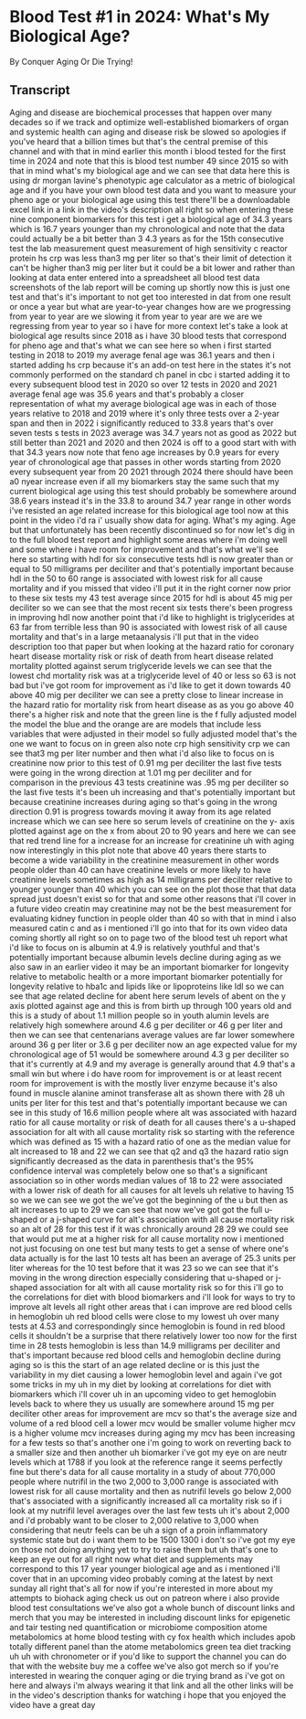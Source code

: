 # Blood Test #1 in 2024: What's My Biological Age?

By Conquer Aging Or Die Trying! 


## Transcript

Aging and disease are biochemical processes that happen over many decades so if we track and optimize well-established biomarkers of organ and systemic health can aging and disease risk be slowed so apologies if you've heard that a billion times but that's the central premise of this channel and with that in mind earlier this month i blood tested for the first time in 2024 and note that this is blood test number 49 since 2015 so with that in mind what's my biological age and we can see that data here this is using dr morgan lavine's phenotypic age calculator as a metric of biological age and if you have your own blood test data and you want to measure your pheno age or your biological age using this test there'll be a downloadable excel link in a link in the video's description all right so when entering these nine component biomarkers for this test i get a biological age of 34.3 years which is 16.7 years younger than my chronological and note that the data could actually be a bit better than 3 4.3 years as for the 15th consecutive test the lab measurement quest measurement of high sensitivity c reactor protein hs crp was less than3 mg per liter so that's their limit of detection it can't be higher than3 mig per liter but it could be a bit lower and rather than looking at data enter entered into a spreadsheet all blood test data screenshots of the lab report will be coming up shortly now this is just one test and that's it's important to not get too interested in dat from one result or once a year but what are year-to-year changes how are we progressing from year to year are we slowing it from year to year are we are we regressing from year to year so i have for more context let's take a look at biological age results since 2018 as i have 30 blood tests that correspond for pheno age and that's what we can see here so when i first started testing in 2018 to 2019 my average fenal age was 36.1 years and then i started adding hs crp because it's an add-on test here in the states it's not commonly performed on the standard ch panel in cbc i started adding it to every subsequent blood test in 2020 so over 12 tests in 2020 and 2021 average fenal age was 35.6 years and that's probably a closer representation of what my average biological age was in each of those years relative to 2018 and 2019 where it's only three tests over a 2-year span and then in 2022 i significantly reduced to 33.8 years that's over seven tests s tests in 2023 average was 34.7 years not as good as 2022 but still better than 2021 and 2020 and then 2024 is off to a good start with with that 34.3 years now note that feno age increases by 0.9 years for every year of chronological age that passes in other words starting from 2020 every subsequent year from 20 2021 through 2024 there should have been a0 nyear increase even if all my biomarkers stay the same such that my current biological age using this test should probably be somewhere around 38.6 years instead it's in the 33.8 to around 34.7 year range in other words i've resisted an age related increase for this biological age tool now at this point in the video i'd ra i' usually show data for aging. What's my aging. Age but that unfortunately has been recently discontinued so for now let's dig in to the full blood test report and highlight some areas where i'm doing well and some where i have room for improvement and that's what we'll see here so starting with hdl for six consecutive tests hdl is now greater than or equal to 50 milligrams per deciliter and that's potentially important because hdl in the 50 to 60 range is associated with lowest risk for all cause mortality and if you missed that video i'll put it in the right corner now prior to these six tests my 43 test average since 2015 for hdl is about 45 mig per deciliter so we can see that the most recent six tests there's been progress in improving hdl now another point that i'd like to highlight is triglycerides at 63 far from terrible less than 90 is associated with lowest risk of all cause mortality and that's in a large metaanalysis i'll put that in the video description too that paper but when looking at the hazard ratio for coronary heart disease mortality risk or risk of death from heart disease related mortality plotted against serum triglyceride levels we can see that the lowest chd mortality risk was at a triglyceride level of 40 or less so 63 is not bad but i've got room for improvement as i'd like to get it down towards 40 above 40 mig per deciliter we can see a pretty close to linear increase in the hazard ratio for mortality risk from heart disease as as you go above 40 there's a higher risk and note that the green line is the f fully adjusted model the model the blue and the orange are are models that include less variables that were adjusted in their model so fully adjusted model that's the one we want to focus on in green also note crp high sensitivity crp we can see that3 mg per liter number and then what i'd also like to focus on is creatinine now prior to this test of 0.91 mg per deciliter the last five tests were going in the wrong direction at 1.01 mg per deciliter and for comparison in the previous 43 tests creatinine was .95 mg per deciliter so the last five tests it's been uh increasing and that's potentially important but because creatinine increases during aging so that's going in the wrong direction 0.91 is progress towards moving it away from its age related increase which we can see here so serum levels of creatinine on the y- axis plotted against age on the x from about 20 to 90 years and here we can see that red trend line for a increase for an increase for creatinine uh with aging now interestingly in this plot note that above 40 years there starts to become a wide variability in the creatinine measurement in other words people older than 40 can have creatinine levels or more likely to have creatinine levels sometimes as high as 14 milligrams per deciliter relative to younger younger than 40 which you can see on the plot those that that data spread just doesn't exist so for that and some other reasons that i'll cover in a future video creatin may creatinine may not be the best measurement for evaluating kidney function in people older than 40 so with that in mind i also measured catin c and as i mentioned i'll go into that for its own video data coming shortly all right so on to page two of the blood test uh report what i'd like to focus on is albumin at 4.9 is relatively youthful and that's potentially important because albumin levels decline during aging as we also saw in an earlier video it may be an important biomarker for longevity relative to metabolic health or a more important biomarker potentially for longevity relative to hba1c and lipids like or lipoproteins like ldl so we can see that age related decline for abent here serum levels of abent on the y axis plotted against age and this is from birth up through 100 years old and this is a study of about 1.1 million people so in youth alumin levels are relatively high somewhere around 4.6 g per deciliter or 46 g per liter and then we can see that centenarians average values are far lower somewhere around 36 g per liter or 3.6 g per deciliter now an age expected value for my chronological age of 51 would be somewhere around 4.3 g per deciliter so that it's currently at 4.9 and my average is generally around that 4.9 that's a small win but where i do have room for improvement is or at least recent room for improvement is with the mostly liver enzyme because it's also found in muscle alanine aminot transferase alt as shown there with 28 uh units per liter for this test and that's potentially important because we can see in this study of 16.6 million people where alt was associated with hazard ratio for all cause mortality or risk of death for all causes there's a u-shaped association for alt with all cause mortality risk so starting with the reference which was defined as 15 with a hazard ratio of one as the median value for alt increased to 18 and 22 we can see that q2 and q3 the hazard ratio sign significantly decreased as the data in parenthesis that's the 95% confidence interval was completely below one so that's a significant association so in other words median values of 18 to 22 were associated with a lower risk of death for all causes for alt levels uh relative to having 15 so we we can see we got the we've got the beginning of the u but then as alt increases to up to 29 we can see that now we've got got the full u-shaped or a j-shaped curve for alt's association with all cause mortality risk so an alt of 28 for this test if it was chronically around 28 29 we could see that would put me at a higher risk for all cause mortality now i mentioned not just focusing on one test but many tests to get a sense of where one's data actually is for the last 10 tests alt has been an average of 25.3 units per liter whereas for the 10 test before that it was 23 so we can see that it's moving in the wrong direction especially considering that u-shaped or j-shaped association for alt with all cause mortality risk so for this i'll go to the correlations for diet with blood biomarkers and i'll look for ways to try to improve alt levels all right other areas that i can improve are red blood cells in hemoglobin uh red blood cells were close to my lowest uh over many tests at 4.53 and correspondingly since hemoglobin is found in red blood cells it shouldn't be a surprise that there relatively lower too now for the first time in 28 tests hemoglobin is less than 14.9 milligrams per deciliter and that's important because red blood cells and hemoglobin decline during aging so is this the start of an age related decline or is this just the variability in my diet causing a lower hemoglobin level and again i've got some tricks in my uh in my diet by looking at correlations for diet with biomarkers which i'll cover uh in an upcoming video to get hemoglobin levels back to where they us usually are somewhere around 15 mg per deciliter other areas for improvement are mcv so that's the average size and volume of a red blood cell a lower mcv would be smaller volume higher mcv is a higher volume mcv increases during aging my mcv has been increasing for a few tests so that's another one i'm going to work on reverting back to a smaller size and then another uh biomarker i've got my eye on are neutr levels which at 1788 if you look at the reference range it seems perfectly fine but there's data for all cause mortality in a study of about 770,000 people where nutrifil in the two 2,000 to 3,000 range is associated with lowest risk for all cause mortality and then as nutrifil levels go below 2,000 that's associated with a significantly increased all ca mortality risk so if i look at my nutrifil level averages over the last few tests uh it's about 2,000 and i'd probably want to be closer to 2,000 relative to 3,000 when considering that neutr feels can be uh a sign of a proin inflammatory systemic state but do i want them to be 1500 1300 i don't so i've got my eye on those not doing anything yet to try to raise them but uh that's one to keep an eye out for all right now what diet and supplements may correspond to this 17 year younger biological age and as i mentioned i'll cover that in an upcoming video probably coming at the latest by next sunday all right that's all for now if you're interested in more about my attempts to biohack aging check us out on patreon where i also provide blood test consultations we've also got a whole bunch of discount links and merch that you may be interested in including discount links for epigenetic and tair testing ned quantification or microbiome composition atome metabolomics at home blood testing with cy fox health which includes apob totally different panel than the atome metabolomics green tea diet tracking uh uh with chronometer or if you'd like to support the channel you can do that with the website buy me a coffee we've also got merch so if you're interested in wearing the conquer aging or die trying brand as i've got on here and always i'm always wearing it that link and all the other links will be in the video's description thanks for watching i hope that you enjoyed the video have a great day

